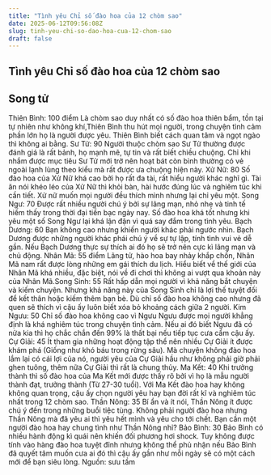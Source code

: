 ```yaml
---
title: "Tình yêu Chỉ số đào hoa của 12 chòm sao"
date: 2025-06-12T09:56:08Z
slug: tinh-yeu-chi-so-dao-hoa-cua-12-chom-sao
draft: false
---
```


## Tình yêu Chỉ số đào hoa của 12 chòm sao

## Song tử

Thiên Bình: 100 điểm
Là chòm sao duy nhất có số đào hoa thiên bẩm, tồn tại tự nhiên như không khí,Thiên Bình thu hút mọi người, trong chuyện tình cảm phần lớn họ là người được yêu. Thiên Bình biết cách quan tâm và ngọt ngào thì không ai bằng.
Sư Tử: 90
Người thuộc chòm sao Sư Tử thường được đánh giá là rất bảnh, họ mạnh mẽ, tự tin và rất biết chiều chuộng. Chỉ khi nhắm được mục tiêu Sư Tử mới trở nên hoạt bát còn bình thường có vẻ ngoài lạnh lùng theo kiểu mà rất được ưa chuộng hiện này.
Xử Nữ: 80
Số đào hoa của Xử Nữ khá cao bởi họ rất đa tài, rất hiểu người khác nghĩ gì. Tài ăn nói khéo léo của Xử Nữ thì khỏi bàn, hài hước đúng lúc và nghiêm túc khi cần tiết. Xử nữ muốn mọi người đều thích mình nhưng lại chỉ yêu một.
Song Ngư: 70
Được rất nhiều người chú ý bởi sự lãng mạn, nhỏ nhẹ và tinh tế hiếm thấy trong thời đại tiền bạc ngày nay. Số đào hoa khá tốt nhưng khi yêu một số Song Ngư lại khá lận đận vì quá say đắm trong tình yêu.
Bạch Dương: 60
Bạn không cao nhưng khiến người khác phải ngước nhìn. Bạch Dương được những người khác phái chú ý về sự tự lập, tính tình vui vẻ dễ gần. Nếu Bạch Dương thực sự thích ai đó họ sẽ trở nên cực kì lãng mạn và chủ động.
Nhân Mã: 55 điểm
Lãng tử, hào hoa bay nhảy khắp chốn, Nhân Mã nam rất được lòng những em gái thích du lịch. Hiểu biết về thế giới của Nhân Mã khá nhiều, đặc biệt, nói về đi chơi thì không ai vượt qua khoản này của Nhân Mã.Song Sinh: 55
Rất hấp dẫn mọi người vì khả năng bắt chuyện và kiếm chuyện. Nhưng khả năng này của Song Sinh chỉ là lợi thế tuyệt đối để kết thân hoặc kiếm thêm bạn bè. Dù chỉ số đào hoa không cao nhưng đã quen sẽ thích vì cậu ấy luôn biết xóa bỏ khoảng cách giữa 2 người.
Kim Ngưu: 50
Chỉ số đào hoa không cao vì Ngưu Ngưu được mọi người khẳng định là khá nghiêm túc trong chuyện tình cảm. Nếu ai đó biết Ngưu đã có nửa kia thì họ chắc chắn đến 99% là thất bại nếu tiếp tục cưa cẩm cậu ấy.
Cự Giải: 45
Ít tham gia những hoạt động tập thể nên nhiều Cự Giải ít được khám phá (Giống như khó báu trong rừng sâu). Mà chuyện không đào hoa lắm lại có cái lợi của nó, người yêu của Cự Giải hầu như không phải giờ phải ghen tuông, thêm nữa Cự Giải thì rất là chung thủy.
Ma Kết: 40
Khi trưởng thành thì số đào hoa của Ma Kết mới được thấy rõ bởi vì họ là mẫu người thành đạt, trưởng thành (Từ 27-30 tuổi). Với Ma Kết đào hoa hay không không quan trọng, cậu ấy chọn người yêu hay bạn đời rất kĩ và nghiêm túc nhất trong 12 chòm sao.
Thần Nông: 35
Bí ẩn và ít nói, Thần Nông ít được chú ý đến trong những buổi tiệc tùng. Không phải người đào hoa nhưng Thần Nông mà đã yêu ai thì yêu hết mình và yêu cho tới chết. Bạn cần một người đào hoa hay chung tình như Thần Nông nhỉ?
Bảo Bình: 30
Bảo Bình có nhiều hành động kì quái nên khiến đối phương hơi shock. Tuy không được tính vào hàng đào hoa tuyệt đỉnh nhưng không thể phủ nhận nếu Bảo Bình đã quyết tâm muốn cưa ai đó thì cậu ấy gần như mỗi ngày sẽ có một cách mới để bạn siêu lòng.
Nguồn: sưu tầm